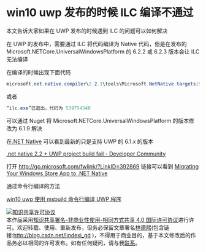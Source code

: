 
# win10 uwp 发布的时候 ILC 编译不通过

本文告诉大家如果在 UWP 发布的时候遇到 ILC 的问题可以如何解决

<!--more-->


<!-- csdn -->

在 UWP 的发布中，需要通过 ILC 将代码编译为 Native 代码，但是在发布的 Microsoft.NETCore.UniversalWindowsPlatform 的 6.2.2 或 6.2.3 版本会让 ILC 无法编译

在编译的时候出现下面代码

```csharp
microsoft.net.native.compiler\2.2.1\tools\Microsoft.NetNative.targets(905,5): error : ILC 遇到了一个错误。请参阅 http://go.microsoft.com/fwlink/?LinkID=392869 处的 .NET Native 兼容性文档和支持信息以获取帮助
```

或者

```csharp
“ilc.exe”已退出，代码为 539754340
```

可以通过 Nuget 将 Microsoft.NETCore.UniversalWindowsPlatform 的版本修改为 6.1.9 解决

在[.NET Native](https://github.com/Microsoft/dotnet/blob/master/releases/UWP/README.md ) 可以看到最新的只是支持 UWP 的 6.1.x 的版本

[.net native 2.2 + UWP project build fail - Developer Community](https://developercommunity.visualstudio.com/content/problem/386760/net-native-22-uwp-project-build-fail.html )

打开 http://go.microsoft.com/fwlink/?LinkID=392869 链接可以看到 [Migrating Your Windows Store App to .NET Native](https://docs.microsoft.com/en-us/dotnet/framework/net-native/migrating-your-windows-store-app-to-net-native )

通过命令行编译的方法

[win10 uwp 使用 msbuild 命令行编译 UWP 程序](https://lindexi.gitee.io/post/win10-uwp-%E4%BD%BF%E7%94%A8-msbuild-%E5%91%BD%E4%BB%A4%E8%A1%8C%E7%BC%96%E8%AF%91-UWP-%E7%A8%8B%E5%BA%8F.html )





<a rel="license" href="http://creativecommons.org/licenses/by-nc-sa/4.0/"><img alt="知识共享许可协议" style="border-width:0" src="https://licensebuttons.net/l/by-nc-sa/4.0/88x31.png" /></a><br />本作品采用<a rel="license" href="http://creativecommons.org/licenses/by-nc-sa/4.0/">知识共享署名-非商业性使用-相同方式共享 4.0 国际许可协议</a>进行许可。欢迎转载、使用、重新发布，但务必保留文章署名[林德熙](http://blog.csdn.net/lindexi_gd)(包含链接:http://blog.csdn.net/lindexi_gd )，不得用于商业目的，基于本文修改后的作品务必以相同的许可发布。如有任何疑问，请与我[联系](mailto:lindexi_gd@163.com)。